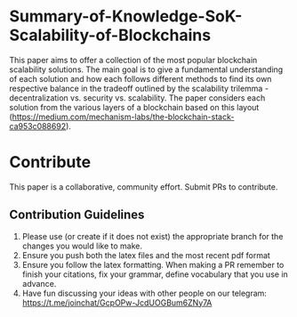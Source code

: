 # Summary-of-Knowledge-SoK-Scalability-of-Blockchains

This paper aims to offer a collection of the most popular blockchain scalability solutions. The main goal is to give a fundamental understanding of each solution and how each follows different methods to find its own respective balance in the tradeoff outlined by the scalability trilemma - decentralization vs. security vs. scalability. The paper considers each solution from the various layers of a blockchain based on this layout (https://medium.com/mechanism-labs/the-blockchain-stack-ca953c088692).

# Contribute 

This paper is a collaborative, community effort. Submit PRs to contribute.

##  Contribution Guidelines
1. Please use (or create if it does not exist) the appropriate branch for the changes you would like to make.
2. Ensure you push both the latex files and the most recent pdf format
3. Ensure you follow the latex formatting. When making a PR remember to finish your citations, fix your grammar, define vocabulary that you use in advance. 
4. Have fun discussing your ideas with other people on our telegram:  https://t.me/joinchat/GcpOPw-JcdUOGBum6ZNy7A
